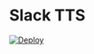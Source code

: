 # Slack TTS

[![Deploy](https://www.herokucdn.com/deploy/button.svg)](https://heroku.com/deploy?template=https://github.com/ironhee/slack-tts)
